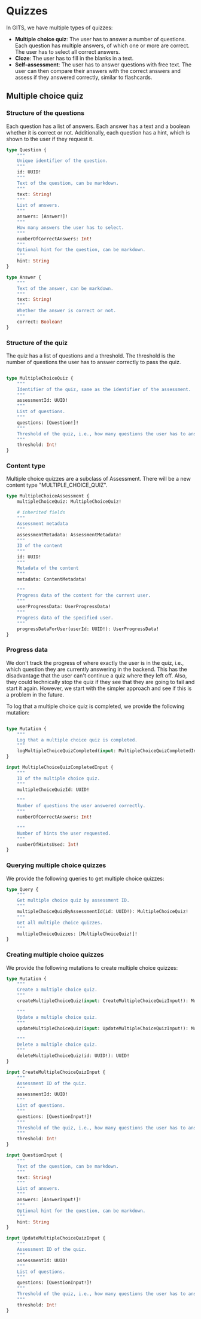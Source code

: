 # Quizzes

In GITS, we have multiple types of quizzes:

- **Multiple choice quiz**: The user has to answer a number of questions. Each question has multiple answers, of which
  one or
  more are correct. The user has to select all correct answers.
- **Cloze**: The user has to fill in the blanks in a text.
- **Self-assessment**: The user has to answer questions with free text. The user can then compare their answers with the
  correct answers and assess if they answered correctly, similar to flashcards.

## Multiple choice quiz

### Structure of the questions

Each question has a list of answers. Each answer has a text and a boolean whether it is correct or not.
Additionally, each question has a hint, which is shown to the user if they request it.

```graphql
type Question {
    """
    Unique identifier of the question.
    """
    id: UUID!
    """
    Text of the question, can be markdown.
    """
    text: String!
    """
    List of answers.
    """
    answers: [Answer!]!
    """
    How many answers the user has to select.
    """
    numberOfCorrectAnswers: Int!
    """
    Optional hint for the question, can be markdown.
    """
    hint: String
}

type Answer {
    """
    Text of the answer, can be markdown.
    """
    text: String!
    """
    Whether the answer is correct or not.
    """
    correct: Boolean!
}
```

### Structure of the quiz

The quiz has a list of questions and a threshold.
The threshold is the number of questions the user has to answer correctly to pass the quiz.

```graphql

type MultipleChoiceQuiz {
    """
    Identifier of the quiz, same as the identifier of the assessment.
    """
    assessmentId: UUID!
    """
    List of questions.
    """
    questions: [Question!]!
    """
    Threshold of the quiz, i.e., how many questions the user has to answer correctly to pass the quiz.
    """
    threshold: Int!
}
```

### Content type

Multiple choice quizzes are a subclass of Assessment.
There will be a new content type "MULTIPLE_CHOICE_QUIZ".

```graphql
type MultipleChoiceAssessment {
    multipleChoiceQuiz: MultipleChoiceQuiz!

    # inherited fields
    """
    Assessment metadata
    """
    assessmentMetadata: AssessmentMetadata!
    """
    ID of the content
    """
    id: UUID!
    """
    Metadata of the content
    """
    metadata: ContentMetadata!

    """
    Progress data of the content for the current user.
    """
    userProgressData: UserProgressData!
    """
    Progress data of the specified user.
    """
    progressDataForUser(userId: UUID!): UserProgressData!
}
```

### Progress data

We don't track the progress of where exactly the user is in the quiz, i.e., which question they are currently answering
in the backend.
This has the disadvantage that the user can't continue a quiz where they left off.
Also, they could technically stop the quiz if they see that they are going to fail and start it again.
However, we start with the simpler approach and see if this is a problem in the future.

To log that a multiple choice quiz is completed, we provide the following mutation:

```graphql

type Mutation {
    """
    Log that a multiple choice quiz is completed.
    """
    logMultipleChoiceQuizCompleted(input: MultipleChoiceQuizCompletedInput!): MultipleChoiceQuiz!
}

input MultipleChoiceQuizCompletedInput {
    """
    ID of the multiple choice quiz.
    """
    multipleChoiceQuizId: UUID!

    """
    Number of questions the user answered correctly.
    """
    numberOfCorrectAnswers: Int!

    """
    Number of hints the user requested.
    """
    numberOfHintsUsed: Int!
}
```

### Querying multiple choice quizzes

We provide the following queries to get multiple choice quizzes:

```graphql
type Query {
    """
    Get multiple choice quiz by assessment ID.
    """
    multipleChoiceQuizByAssessmentId(id: UUID!): MultipleChoiceQuiz!
    """
    Get all multiple choice quizzes.
    """
    multipleChoiceQuizzes: [MultipleChoiceQuiz!]!
}
```

### Creating multiple choice quizzes

We provide the following mutations to create multiple choice quizzes:

```graphql
type Mutation {
    """
    Create a multiple choice quiz.
    """
    createMultipleChoiceQuiz(input: CreateMultipleChoiceQuizInput!): MultipleChoiceQuiz!

    """
    Update a multiple choice quiz.
    """
    updateMultipleChoiceQuiz(input: UpdateMultipleChoiceQuizInput!): MultipleChoiceQuiz!

    """
    Delete a multiple choice quiz.
    """
    deleteMultipleChoiceQuiz(id: UUID!): UUID!
}

input CreateMultipleChoiceQuizInput {
    """
    Assessment ID of the quiz.
    """
    assessmentId: UUID!
    """
    List of questions.
    """
    questions: [QuestionInput!]!
    """
    Threshold of the quiz, i.e., how many questions the user has to answer correctly to pass the quiz.
    """
    threshold: Int!
}

input QuestionInput {
    """
    Text of the question, can be markdown.
    """
    text: String!
    """
    List of answers.
    """
    answers: [AnswerInput!]!
    """
    Optional hint for the question, can be markdown.
    """
    hint: String
}

input UpdateMultipleChoiceQuizInput {
    """
    Assessment ID of the quiz.
    """
    assessmentId: UUID!
    """
    List of questions.
    """
    questions: [QuestionInput!]!
    """
    Threshold of the quiz, i.e., how many questions the user has to answer correctly to pass the quiz.
    """
    threshold: Int!
}
```